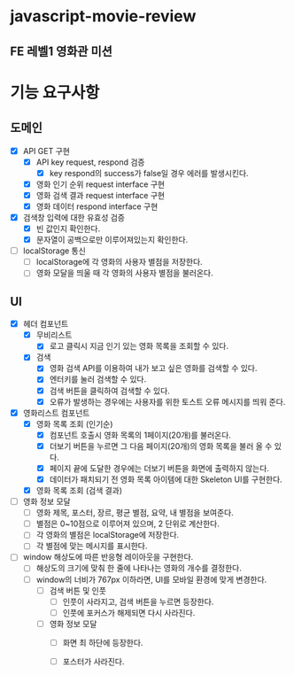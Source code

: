 # javascript-movie-review

## FE 레벨1 영화관 미션

# 기능 요구사항

## 도메인

- [x] API GET 구현
  - [x] API key request, respond 검증
    - [x] key respond의 success가 false일 경우 에러를 발생시킨다.
  - [x] 영화 인기 순위 request interface 구현
  - [x] 영화 검색 결과 request interface 구현
  - [x] 영화 데이터 respond interface 구현

- [x] 검색창 입력에 대한 유효성 검증
  - [x] 빈 값인지 확인한다.
  - [x] 문자열이 공백으로만 이루어져있는지 확인한다.

- [ ] localStorage 통신
  - [ ] localStorage에 각 영화의 사용자 별점을 저장한다.
  - [ ] 영화 모달을 띄울 때 각 영화의 사용자 별점을 불러온다.

## UI
- [x] 헤더 컴포넌트
  - [x] 무비리스트 
    - [x] 로고 클릭시 지금 인기 있는 영화 목록을 조회할 수 있다.
  - [x] 검색
    - [x] 영화 검색 API를 이용하여 내가 보고 싶은 영화를 검색할 수 있다.
    - [x] 엔터키를 눌러 검색할 수 있다.
    - [x] 검색 버튼을 클릭하여 검색할 수 있다.
    - [x] 오류가 발생하는 경우에는 사용자를 위한 토스트 오류 메시지를 띄워 준다.

- [x] 영화리스트 컴포넌트
  - [x] 영화 목록 조회 (인기순)
    - [x] 컴포넌트 호출시 영화 목록의 1페이지(20개)를 불러온다.
    - [x] 더보기 버튼을 누르면 그 다음 페이지(20개)의 영화 목록을 불러 올 수 있다.
    - [x] 페이지 끝에 도달한 경우에는 더보기 버튼을 화면에 출력하지 않는다.
    - [x] 데이터가 패치되기 전 영화 목록 아이템에 대한 Skeleton UI를 구현한다.
  - [x] 영화 목록 조회 (검색 결과)

- [ ] 영화 정보 모달
  - [ ] 영화 제목, 포스터, 장르, 평균 별점, 요약, 내 별점을 보여준다.
  - [ ] 별점은 0~10점으로 이루어져 있으며, 2 단위로 계산한다.
  - [ ] 각 영화의 별점은 localStorage에 저장한다.
  - [ ] 각 별점에 맞는 메시지를 표시한다.
  
- [ ] window 해상도에 따른 반응형 레이아웃을 구현한다.
  - [ ] 해상도의 크기에 맞춰 한 줄에 나타나는 영화의 개수를 결정한다.
  - [ ] window의 너비가 767px 이하라면, UI를 모바일 환경에 맞게 변경한다.
    - [ ] 검색 버튼 및 인풋
      - [ ] 인풋이 사라지고, 검색 버튼을 누르면 등장한다.
      - [ ] 인풋에 포커스가 해제되면 다시 사라진다.
    - [ ] 영화 정보 모달
      - [ ] 화면 최 하단에 등장한다.
      - [ ] 포스터가 사라진다.

